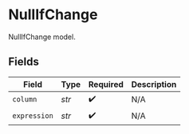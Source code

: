 # NullIfChange

NullIfChange model.


## Fields

| Field              | Type               | Required           | Description        |
| ------------------ | ------------------ | ------------------ | ------------------ |
| `column`           | *str*              | :heavy_check_mark: | N/A                |
| `expression`       | *str*              | :heavy_check_mark: | N/A                |